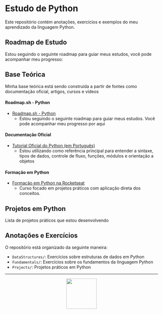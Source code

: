 # Estudo de Python

Este repositório contém anotações, exercícios e exemplos do meu aprendizado da linguagem Python.



## Roadmap de Estudo

Estou seguindo o seguinte roadmap para guiar meus estudos, você pode acompanhar meu progresso:


## Base Teórica

Minha base teórica está sendo construída a partir de fontes como documentação oficial, artigos, cursos e vídeos

#### Roadmap.sh - Python
- [Roadmap.sh - Python](https://roadmap.sh/python?s=6802bd806057cdb1a28001dd)
  - Estou seguindo o seguinte roadmap para guiar meus estudos. Você pode acompanhar meu progresso por aqui

#### Documentação Oficial
- [Tutorial Oficial do Python (em Português)](https://docs.python.org/pt-br/3/tutorial/)  
  - Estou utilizando como referência principal para entender a sintaxe, tipos de dados, controle de fluxo, funções, módulos e orientação a objetos

#### Formação em Python
- [Formação em Python na Rocketseat](https://www.rocketseat.com.br/formacao/python)
  - Curso focado em projetos práticos com aplicação direta dos conceitos.

## Projetos em Python

Lista de projetos práticos que estou desenvolvendo


## Anotações e Exercícios

O repositório está organizado da seguinte maneira:
- `DataStructures/`: Exercícios sobre estruturas de dados em Python
- `Fundamentals/`: Exercícios sobre os fundamentos da linguagem Python
- `Projects/`: Projetos práticos em Python

---

<p align="center">
  <img src="https://cdn.jsdelivr.net/gh/devicons/devicon@latest/icons/python/python-original.svg" width="100"/>
</p>

